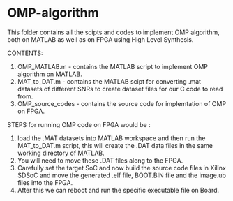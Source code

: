 # OMP-algorithm
This folder contains all the scipts and codes to implement OMP algorithm, both on MATLAB as well as on FPGA using High Level Synthesis.

CONTENTS:
1. OMP_MATLAB.m - contains the MATLAB script to implement OMP algorithm on MATLAB.
2. MAT_to_DAT.m - contains the MATLAB scipt for converting .mat datasets of different SNRs to create dataset files for our C code to read from.
3. OMP_source_codes - contains the source code for implemtation of OMP on FPGA.


STEPS for running OMP code on FPGA would be :
1. load the .MAT datasets into MATLAB workspace and then run the MAT_to_DAT.m script, this will create the .DAT data files in the same working directory of MATLAB.
2. You will need to move these .DAT files along to the FPGA.
3. Carefully set the target SoC and now build the source code files in Xilinx SDSoC and move the generated .elf file, BOOT.BIN file and the image.ub files into the FPGA.
4. After this we can reboot and run the specific executable file on Board.
